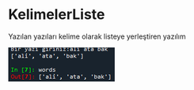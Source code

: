 # KelimelerListe
Yazılan yazıları kelime olarak listeye yerleştiren yazılım


![GitHub Logo](ekran3.png)
